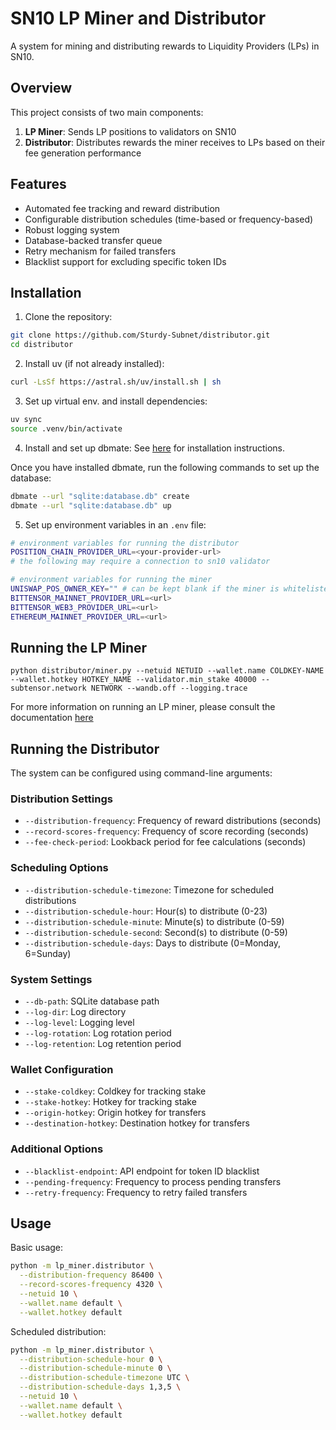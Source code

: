 # SN10 LP Miner and Distributor

A system for mining and distributing rewards to Liquidity Providers (LPs) in SN10.

## Overview

This project consists of two main components:
1. **LP Miner**: Sends LP positions to validators on SN10
2. **Distributor**: Distributes rewards the miner receives to LPs based on their fee generation performance

## Features

- Automated fee tracking and reward distribution
- Configurable distribution schedules (time-based or frequency-based)
- Robust logging system
- Database-backed transfer queue
- Retry mechanism for failed transfers
- Blacklist support for excluding specific token IDs

## Installation

1. Clone the repository:
```bash
git clone https://github.com/Sturdy-Subnet/distributor.git
cd distributor
```

2. Install uv (if not already installed):
```bash
curl -LsSf https://astral.sh/uv/install.sh | sh
```

3. Set up virtual env. and install dependencies:
```bash
uv sync
source .venv/bin/activate
```

4. Install and set up dbmate:
See [here](https://github.com/amacneil/dbmate?tab=readme-ov-file#installation) for installation instructions.

Once you have installed dbmate, run the following commands to set up the database:
```bash
dbmate --url "sqlite:database.db" create
dbmate --url "sqlite:database.db" up
```

5. Set up environment variables in an `.env` file:
```bash
# environment variables for running the distributor
POSITION_CHAIN_PROVIDER_URL=<your-provider-url>
# the following may require a connection to sn10 validator

# environment variables for running the miner
UNISWAP_POS_OWNER_KEY="" # can be kept blank if the miner is whitelisted
BITTENSOR_MAINNET_PROVIDER_URL=<url>
BITTENSOR_WEB3_PROVIDER_URL=<url>
ETHEREUM_MAINNET_PROVIDER_URL=<url>
```

## Running the LP Miner
```
python distributor/miner.py --netuid NETUID --wallet.name COLDKEY-NAME --wallet.hotkey HOTKEY_NAME --validator.min_stake 40000 --subtensor.network NETWORK --wandb.off --logging.trace
```
For more information on running an LP miner, please consult the documentation [here](https://github.com/Sturdy-Subnet/sturdy-subnet/blob/main/docs/miner.md#starting-a-miner)

## Running the Distributor

The system can be configured using command-line arguments:

### Distribution Settings
- `--distribution-frequency`: Frequency of reward distributions (seconds)
- `--record-scores-frequency`: Frequency of score recording (seconds)
- `--fee-check-period`: Lookback period for fee calculations (seconds)

### Scheduling Options
- `--distribution-schedule-timezone`: Timezone for scheduled distributions
- `--distribution-schedule-hour`: Hour(s) to distribute (0-23)
- `--distribution-schedule-minute`: Minute(s) to distribute (0-59)
- `--distribution-schedule-second`: Second(s) to distribute (0-59)
- `--distribution-schedule-days`: Days to distribute (0=Monday, 6=Sunday)

### System Settings
- `--db-path`: SQLite database path
- `--log-dir`: Log directory
- `--log-level`: Logging level
- `--log-rotation`: Log rotation period
- `--log-retention`: Log retention period

### Wallet Configuration
- `--stake-coldkey`: Coldkey for tracking stake
- `--stake-hotkey`: Hotkey for tracking stake
- `--origin-hotkey`: Origin hotkey for transfers
- `--destination-hotkey`: Destination hotkey for transfers

### Additional Options
- `--blacklist-endpoint`: API endpoint for token ID blacklist
- `--pending-frequency`: Frequency to process pending transfers
- `--retry-frequency`: Frequency to retry failed transfers

## Usage

Basic usage:
```bash
python -m lp_miner.distributor \
  --distribution-frequency 86400 \
  --record-scores-frequency 4320 \
  --netuid 10 \
  --wallet.name default \
  --wallet.hotkey default
```

Scheduled distribution:
```bash
python -m lp_miner.distributor \
  --distribution-schedule-hour 0 \
  --distribution-schedule-minute 0 \
  --distribution-schedule-timezone UTC \
  --distribution-schedule-days 1,3,5 \
  --netuid 10 \
  --wallet.name default \
  --wallet.hotkey default
```
